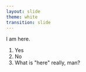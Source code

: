 ```yaml
---
layout: slide
theme: white
transition: slide
---
```


<section data-markdown>

I am here.

1. Yes
2. No
3. What is "here" really, man?

</section>
